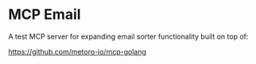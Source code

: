 # MCP Email

A test MCP server for expanding email sorter functionality built on top of: 

https://github.com/metoro-io/mcp-golang

